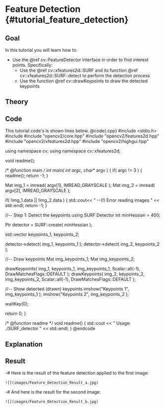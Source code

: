 Feature Detection {#tutorial_feature_detection}
=================

Goal
----

In this tutorial you will learn how to:

-   Use the @ref cv::FeatureDetector interface in order to find interest points. Specifically:
    -   Use the @ref cv::xfeatures2d::SURF and its function @ref cv::xfeatures2d::SURF::detect to perform the
        detection process
    -   Use the function @ref cv::drawKeypoints to draw the detected keypoints

Theory
------

Code
----

This tutorial code's is shown lines below.
@code{.cpp}
#include <stdio.h>
#include <iostream>
#include "opencv2/core.hpp"
#include "opencv2/features2d.hpp"
#include "opencv2/xfeatures2d.hpp"
#include "opencv2/highgui.hpp"

using namespace cv;
using namespace cv::xfeatures2d;

void readme();

/* @function main */
int main( int argc, char** argv )
{
  if( argc != 3 )
  { readme(); return -1; }

  Mat img_1 = imread( argv[1], IMREAD_GRAYSCALE );
  Mat img_2 = imread( argv[2], IMREAD_GRAYSCALE );

  if( !img_1.data || !img_2.data )
  { std::cout<< " --(!) Error reading images " << std::endl; return -1; }

  //-- Step 1: Detect the keypoints using SURF Detector
  int minHessian = 400;

  Ptr<SURF> detector = SURF::create( minHessian );

  std::vector<KeyPoint> keypoints_1, keypoints_2;

  detector->detect( img_1, keypoints_1 );
  detector->detect( img_2, keypoints_2 );

  //-- Draw keypoints
  Mat img_keypoints_1; Mat img_keypoints_2;

  drawKeypoints( img_1, keypoints_1, img_keypoints_1, Scalar::all(-1), DrawMatchesFlags::DEFAULT );
  drawKeypoints( img_2, keypoints_2, img_keypoints_2, Scalar::all(-1), DrawMatchesFlags::DEFAULT );

  //-- Show detected (drawn) keypoints
  imshow("Keypoints 1", img_keypoints_1 );
  imshow("Keypoints 2", img_keypoints_2 );

  waitKey(0);

  return 0;
  }

  /* @function readme */
  void readme()
  { std::cout << " Usage: ./SURF_detector <img1> <img2>" << std::endl; }
@endcode

Explanation
-----------

Result
------

-#  Here is the result of the feature detection applied to the first image:

    ![](images/Feature_Detection_Result_a.jpg)

-#  And here is the result for the second image:

    ![](images/Feature_Detection_Result_b.jpg)
